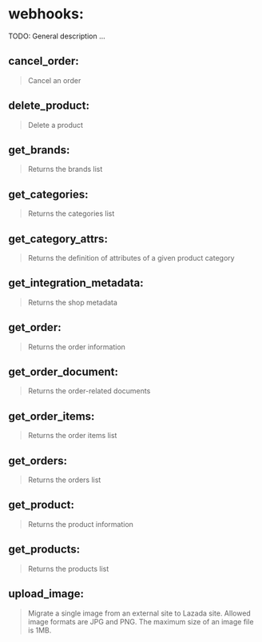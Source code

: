 # webhooks:

TODO: General description ...

## cancel_order: 

  > Cancel an order

## delete_product: 

  > Delete a product

## get_brands: 

  > Returns the brands list

## get_categories: 

  > Returns the categories list

## get_category_attrs: 

  > Returns the definition of attributes of a given product category

## get_integration_metadata: 

  > Returns the shop metadata

## get_order: 

  > Returns the order information

## get_order_document: 

  > Returns the order-related documents

## get_order_items: 

  > Returns the order items list

## get_orders: 

  > Returns the orders list

## get_product: 

  > Returns the product information

## get_products: 

  > Returns the products list

## upload_image: 

  > Migrate a single image from an external site to Lazada site.
Allowed image formats are JPG and PNG.
The maximum size of an image file is 1MB.

